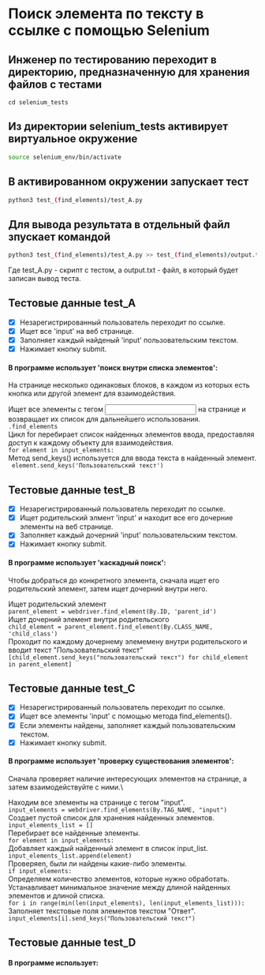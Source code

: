 # Поиск элемента по тексту в ссылке с помощью Selenium

## Инженер по тестированию переходит в директорию, предназначенную для хранения файлов с тестами
```
cd selenium_tests
```
## Из директории selenium_tests активирует виртуальное окружение
```sh
source selenium_env/bin/activate
```
## В активированном окружении запускает тест 
```sh
python3 test_(find_elements)/test_A.py
```
## Для вывода результата в отдельный файл зпускает командой 
```sh
python3 test_(find_elements)/test_A.py >> test_(find_elements)/output.txt
```
Где test_A.py -  скрипт с тестом, а output.txt - файл, в который будет записан вывод теста.

## Тестовые данные test_A
- [x] Незарегистрированный пользователь переходит по ссылке.
- [x] Ищет все 'input' на веб странице.
- [x] Заполняет каждый найденый 'input' пользовательским текстом.
- [x] Нажимает  кнопку submit.

#### В программе использует 'поиск внутри списка элементов': 
На странице несколько одинаковых блоков, в каждом из которых есть кнопка или другой элемент для взаимодействия.

Ищет все элементы с тегом <input> на странице и возвращает их список для дальнейшего использования.\
 ```.find_elements```\
Цикл for перебирает список найденных элементов ввода, предоставляя доступ к каждому объекту для взаимодействия.\
```for element in input_elements:```\
Метод send_keys() используется для ввода текста в найденный элемент.\
``` element.send_keys('Пользовательский текст')```


## Тестовые данные test_B
- [x] Незарегистрированный пользователь переходит по ссылке.
- [x] Ищет родительский элмент 'input' и находит все его дочерние элементы на веб странице.
- [x] Заполняет каждый дочерний 'input' пользовательским текстом.
- [x] Нажимает  кнопку submit.
#### В программе использует 'каскадный поиск': 
Чтобы добраться до конкретного элемента, сначала ищет его родительский элемент, затем ищет дочерний внутри него.

Ищет родительский элемент\
```parent_element = webdriver.find_element(By.ID, 'parent_id')```\
Ищет дочерний элемент внутри родительского\
```child_element = parent_element.find_element(By.CLASS_NAME, 'child_class')```\
Проходит по каждому дочернему элемемену внутри родительского и вводит текст "Пользовательский текст"\
```[child_element.send_keys("пользовательский текст") for child_element in parent_element]```   


## Тестовые данные test_C
- [x] Незарегистрированный пользователь переходит по ссылке.
- [x] Ищет все элементы 'input' c помощью метода find_elements().
- [x] Если элементы найдены, заполняет каждый пользовательским текстом.
- [x] Нажимает  кнопку submit.
#### В программе использует 'проверку существования элементов': 
Сначала проверяет наличие интересующих элементов на странице, а затем взаимодействуйте с ними.\

Находим все элементы на странице с тегом "input".\
```input_elements = webdriver.find_elements(By.TAG_NAME, "input")```\
Cоздает пустой список для хранения найденных элементов.\
 ```input_elements_list = [] ```\
Перебирает все найденные элементы.\
```for element in input_elements: ```\
Добавляет каждый найденный элемент в список input_list.\
```input_elements_list.append(element)```\
Проверяеn, были ли найдены какие-либо элементы.\
 ```if input_elements:```\
Определяем количество элементов, которые нужно обработать.\
Устанавливает минимальное значение между длиной найденных элементов и длиной списка.\
 ```for i in range(min(len(input_elements), len(input_elements_list))): ```\
Заполняет текстовые поля элементов текстом "Ответ".\
 ```input_elements[i].send_keys("Пользовательский текст")```

## Тестовые данные test_D
#### В программе использует: 
